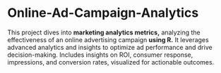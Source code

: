 # Online-Ad-Campaign-Analytics
This project dives into **marketing analytics metrics,** analyzing the effectiveness of an online advertising campaign **using R.** It leverages advanced analytics and insights to optimize ad performance and drive decision-making. Includes insights on ROI, consumer response, impressions, and conversion rates, visualized for actionable outcomes.
